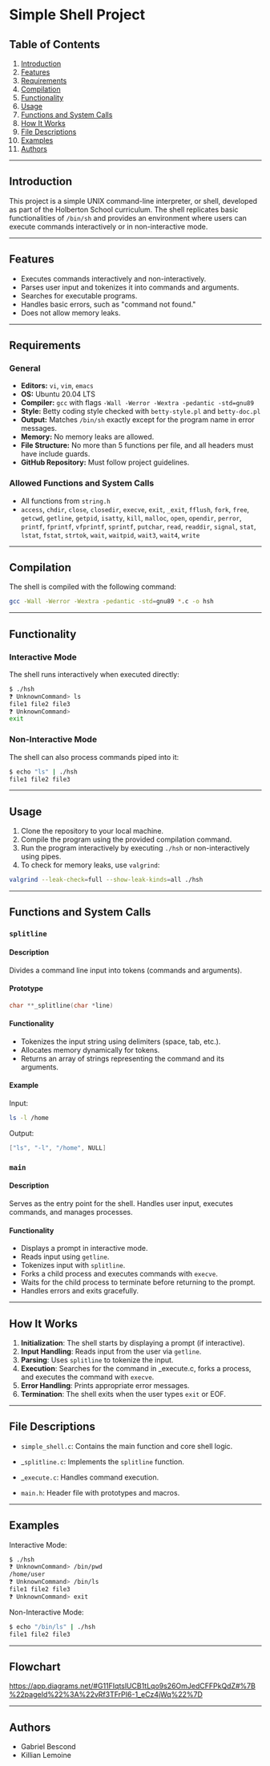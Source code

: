 # Simple Shell Project

## Table of Contents

1. [Introduction](#introduction)
2. [Features](#features)
3. [Requirements](#requirements)
4. [Compilation](#compilation)
5. [Functionality](#functionality)
6. [Usage](#usage)
7. [Functions and System Calls](#functions-and-system-calls)
8. [How It Works](#how-it-works)
9. [File Descriptions](#file-descriptions)
10. [Examples](#examples)
11. [Authors](#authors)

---

## Introduction

This project is a simple UNIX command-line interpreter, or shell, developed as part of the Holberton School curriculum. The shell replicates basic functionalities of `/bin/sh` and provides an environment where users can execute commands interactively or in non-interactive mode.

---

## Features

- Executes commands interactively and non-interactively.
- Parses user input and tokenizes it into commands and arguments.
- Searches for executable programs.
- Handles basic errors, such as "command not found."
- Does not allow memory leaks.

---

## Requirements

### General

- **Editors:** `vi`, `vim`, `emacs`
- **OS:** Ubuntu 20.04 LTS
- **Compiler:** `gcc` with flags `-Wall -Werror -Wextra -pedantic -std=gnu89`
- **Style:** Betty coding style checked with `betty-style.pl` and `betty-doc.pl`
- **Output:** Matches `/bin/sh` exactly except for the program name in error messages.
- **Memory:** No memory leaks are allowed.
- **File Structure:** No more than 5 functions per file, and all headers must have include guards.
- **GitHub Repository:** Must follow project guidelines.

### Allowed Functions and System Calls

- All functions from `string.h`
- `access`, `chdir`, `close`, `closedir`, `execve`, `exit`, `_exit`, `fflush`, `fork`, `free`, `getcwd`, `getline`, `getpid`, `isatty`, `kill`, `malloc`, `open`, `opendir`, `perror`, `printf`, `fprintf`, `vfprintf`, `sprintf`, `putchar`, `read`, `readdir`, `signal`, `stat`, `lstat`, `fstat`, `strtok`, `wait`, `waitpid`, `wait3`, `wait4`, `write`

---

## Compilation

The shell is compiled with the following command:

```bash
gcc -Wall -Werror -Wextra -pedantic -std=gnu89 *.c -o hsh
```

---

## Functionality

### Interactive Mode

The shell runs interactively when executed directly:

```bash
$ ./hsh
❓ UnknownCommand> ls
file1 file2 file3
❓ UnknownCommand>
exit
```

### Non-Interactive Mode

The shell can also process commands piped into it:

```bash
$ echo "ls" | ./hsh
file1 file2 file3
```

---

## Usage

1. Clone the repository to your local machine.
2. Compile the program using the provided compilation command.
3. Run the program interactively by executing `./hsh` or non-interactively using pipes.
4. To check for memory leaks, use `valgrind`:

```bash
valgrind --leak-check=full --show-leak-kinds=all ./hsh
```

---

## Functions and System Calls

### `splitline`

#### Description

Divides a command line input into tokens (commands and arguments).

#### Prototype

```c
char **_splitline(char *line)
```

#### Functionality

- Tokenizes the input string using delimiters (space, tab, etc.).
- Allocates memory dynamically for tokens.
- Returns an array of strings representing the command and its arguments.

#### Example

Input:

```bash
ls -l /home
```

Output:

```c
["ls", "-l", "/home", NULL]
```

### `main`

#### Description

Serves as the entry point for the shell. Handles user input, executes commands, and manages processes.

#### Functionality

- Displays a prompt in interactive mode.
- Reads input using `getline`.
- Tokenizes input with `splitline`.
- Forks a child process and executes commands with `execve`.
- Waits for the child process to terminate before returning to the prompt.
- Handles errors and exits gracefully.

---

## How It Works

1. **Initialization**: The shell starts by displaying a prompt (if interactive).
2. **Input Handling**: Reads input from the user via `getline`.
3. **Parsing**: Uses `splitline` to tokenize the input.
4. **Execution**: Searches for the command in \_execute.c, forks a process, and executes the command with `execve`.
5. **Error Handling**: Prints appropriate error messages.
6. **Termination**: The shell exits when the user types `exit` or EOF.

---

## File Descriptions

- `simple_shell.c`: Contains the main function and core shell logic.

- \_`splitline.c`: Implements the `splitline` function.

- \_`execute.c`: Handles command execution.

- `main.h`: Header file with prototypes and macros.

---

## Examples

Interactive Mode:

```bash
$ ./hsh
❓ UnknownCommand> /bin/pwd
/home/user
❓ UnknownCommand> /bin/ls
file1 file2 file3
❓ UnknownCommand> exit
```

Non-Interactive Mode:

```bash
$ echo "/bin/ls" | ./hsh
file1 file2 file3
```

---
## Flowchart
https://app.diagrams.net/#G11FIqtslUCB1tLqo9s26OmJedCFFPkQdZ#%7B%22pageId%22%3A%22vRf3TFrPI6-1_eCz4jWq%22%7D

---
## Authors

- Gabriel Bescond
- Killian Lemoine


